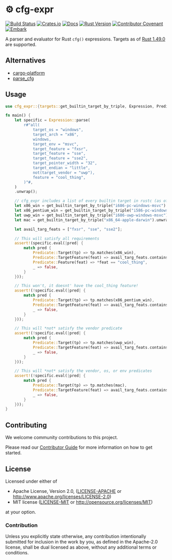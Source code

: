 # ⚙️ cfg-expr

[![Build Status](https://github.com/EmbarkStudios/cfg-expr/workflows/CI/badge.svg)](https://github.com/EmbarkStudios/cfg-expr/actions?workflow=CI)
[![Crates.io](https://img.shields.io/crates/v/cfg-expr.svg)](https://crates.io/crates/cfg-expr)
[![Docs](https://docs.rs/cfg-expr/badge.svg)](https://docs.rs/cfg-expr)
[![Rust Version](https://img.shields.io/badge/Rust%20Version-1.49.0-blue.svg)](https://forge.rust-lang.org/release/platform-support.html)
[![Contributor Covenant](https://img.shields.io/badge/contributor%20covenant-v2.0%20adopted-ff69b4.svg)](CODE_OF_CONDUCT.md)
[![Embark](https://img.shields.io/badge/embark-open%20source-blueviolet.svg)](https://embark.dev)

A parser and evaluator for Rust `cfg()` expressions. Targets as of [Rust 1.49.0](https://forge.rust-lang.org/release/platform-support.html) are supported.

## Alternatives

- [cargo-platform](https://crates.io/crates/cargo-platform)
- [parse_cfg](https://crates.io/crates/parse_cfg)

## Usage

```rust
use cfg_expr::{targets::get_builtin_target_by_triple, Expression, Predicate};

fn main() {
    let specific = Expression::parse(
        r#"all(
            target_os = "windows",
            target_arch = "x86",
            windows,
            target_env = "msvc",
            target_feature = "fxsr",
            target_feature = "sse",
            target_feature = "sse2",
            target_pointer_width = "32",
            target_endian = "little",
            not(target_vendor = "uwp"),
            feature = "cool_thing",
        )"#,
    )
    .unwrap();

    // cfg_expr includes a list of every builtin target in rustc (as of 1.41)
    let x86_win = get_builtin_target_by_triple("i686-pc-windows-msvc").unwrap();
    let x86_pentium_win = get_builtin_target_by_triple("i586-pc-windows-msvc").unwrap();
    let uwp_win = get_builtin_target_by_triple("i686-uwp-windows-msvc").unwrap();
    let mac = get_builtin_target_by_triple("x86_64-apple-darwin").unwrap();

    let avail_targ_feats = ["fxsr", "sse", "sse2"];

    // This will satisfy all requirements
    assert!(specific.eval(|pred| {
        match pred {
            Predicate::Target(tp) => tp.matches(x86_win),
            Predicate::TargetFeature(feat) => avail_targ_feats.contains(feat),
            Predicate::Feature(feat) => *feat == "cool_thing",
            _ => false,
        }
    }));

    // This won't, it doesnt' have the cool_thing feature!
    assert!(!specific.eval(|pred| {
        match pred {
            Predicate::Target(tp) => tp.matches(x86_pentium_win),
            Predicate::TargetFeature(feat) => avail_targ_feats.contains(feat),
            _ => false,
        }
    }));

    // This will *not* satisfy the vendor predicate
    assert!(!specific.eval(|pred| {
        match pred {
            Predicate::Target(tp) => tp.matches(uwp_win),
            Predicate::TargetFeature(feat) => avail_targ_feats.contains(feat),
            _ => false,
        }
    }));

    // This will *not* satisfy the vendor, os, or env predicates
    assert!(!specific.eval(|pred| {
        match pred {
            Predicate::Target(tp) => tp.matches(mac),
            Predicate::TargetFeature(feat) => avail_targ_feats.contains(feat),
            _ => false,
        }
    }));
}
```

## Contributing

We welcome community contributions to this project.

Please read our [Contributor Guide](CONTRIBUTING.md) for more information on how to get started.

## License

Licensed under either of

* Apache License, Version 2.0, ([LICENSE-APACHE](LICENSE-APACHE) or http://www.apache.org/licenses/LICENSE-2.0)
* MIT license ([LICENSE-MIT](LICENSE-MIT) or http://opensource.org/licenses/MIT)

at your option.

### Contribution

Unless you explicitly state otherwise, any contribution intentionally submitted for inclusion in the work by you, as defined in the Apache-2.0 license, shall be dual licensed as above, without any additional terms or conditions.
